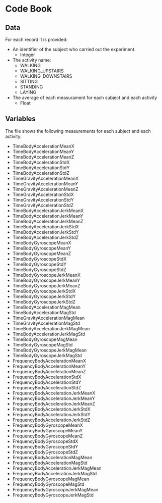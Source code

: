 # Code Book

## Data
For each record it is provided:

* An identifier of the subject who carried out the experiment.
    + Integer
* The activity name:
    + WALKING
    + WALKING_UPSTAIRS
    + WALKING_DOWNSTAIRS
    + SITTING
    + STANDING
    + LAYING
* The average of each measurament for each subject and each activity
    + Float

## Variables
The file shows the following measurements for each subject and each activity:

* TimeBodyAccelerationMeanX
* TimeBodyAccelerationMeanY
* TimeBodyAccelerationMeanZ
* TimeBodyAccelerationStdX
* TimeBodyAccelerationStdY
* TimeBodyAccelerationStdZ
* TimeGravityAccelerationMeanX
* TimeGravityAccelerationMeanY
* TimeGravityAccelerationMeanZ
* TimeGravityAccelerationStdX
* TimeGravityAccelerationStdY
* TimeGravityAccelerationStdZ
* TimeBodyAccelerationJerkMeanX
* TimeBodyAccelerationJerkMeanY
* TimeBodyAccelerationJerkMeanZ
* TimeBodyAccelerationJerkStdX
* TimeBodyAccelerationJerkStdY
* TimeBodyAccelerationJerkStdZ
* TimeBodyGyroscopeMeanX
* TimeBodyGyroscopeMeanY
* TimeBodyGyroscopeMeanZ
* TimeBodyGyroscopeStdX
* TimeBodyGyroscopeStdY
* TimeBodyGyroscopeStdZ
* TimeBodyGyroscopeJerkMeanX
* TimeBodyGyroscopeJerkMeanY
* TimeBodyGyroscopeJerkMeanZ
* TimeBodyGyroscopeJerkStdX
* TimeBodyGyroscopeJerkStdY
* TimeBodyGyroscopeJerkStdZ
* TimeBodyAccelerationMagMean
* TimeBodyAccelerationMagStd
* TimeGravityAccelerationMagMean
* TimeGravityAccelerationMagStd
* TimeBodyAccelerationJerkMagMean
* TimeBodyAccelerationJerkMagStd
* TimeBodyGyroscopeMagMean
* TimeBodyGyroscopeMagStd
* TimeBodyGyroscopeJerkMagMean
* TimeBodyGyroscopeJerkMagStd
* FrequencyBodyAccelerationMeanX
* FrequencyBodyAccelerationMeanY
* FrequencyBodyAccelerationMeanZ
* FrequencyBodyAccelerationStdX
* FrequencyBodyAccelerationStdY
* FrequencyBodyAccelerationStdZ
* FrequencyBodyAccelerationJerkMeanX
* FrequencyBodyAccelerationJerkMeanY
* FrequencyBodyAccelerationJerkMeanZ
* FrequencyBodyAccelerationJerkStdX
* FrequencyBodyAccelerationJerkStdY
* FrequencyBodyAccelerationJerkStdZ
* FrequencyBodyGyroscopeMeanX
* FrequencyBodyGyroscopeMeanY
* FrequencyBodyGyroscopeMeanZ
* FrequencyBodyGyroscopeStdX
* FrequencyBodyGyroscopeStdY
* FrequencyBodyGyroscopeStdZ
* FrequencyBodyAccelerationMagMean
* FrequencyBodyAccelerationMagStd
* FrequencyBodyAccelerationJerkMagMean
* FrequencyBodyAccelerationJerkMagStd
* FrequencyBodyGyroscopeMagMean
* FrequencyBodyGyroscopeMagStd
* FrequencyBodyGyroscopeJerkMagMean
* FrequencyBodyGyroscopeJerkMagStd
